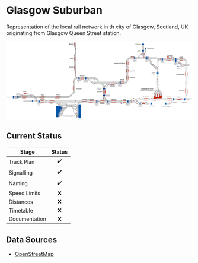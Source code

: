 # Glasgow Suburban
Representation of the local rail network in th city of Glasgow, Scotland, UK originating from Glasgow Queen Street station.


![Image of Current State of Map](Images/Glasgow_Suburban.bmp)

## Current Status

| Stage         | Status        |
| ------------- |:-------------:|
| Track Plan     | :heavy_check_mark: |
| Signalling      | :heavy_check_mark:      |
| Naming | :heavy_check_mark:      |
| Speed Limits | :x: |
| Distances | :x: |
| Timetable | :x: |
| Documentation | :x: |


## Data Sources

- [OpenStreetMap](www.openstreetmap.org)
